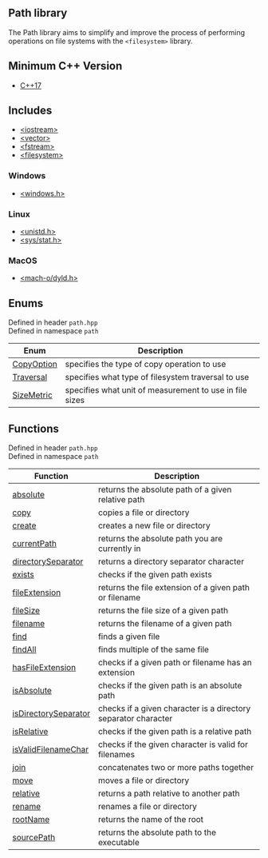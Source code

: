 ## Path library
The Path library aims to simplify and improve the process of performing operations on file systems with the `<filesystem>` library.

## Minimum C++ Version
- [C++17](https://en.cppreference.com/w/cpp/17)

## Includes
- [\<iostream>](https://en.cppreference.com/w/cpp/io/basic_iostream)
- [\<vector>](https://en.cppreference.com/w/cpp/container/vector)
- [\<fstream>](https://en.cppreference.com/w/cpp/io/basic_fstream)
- [\<filesystem>](https://en.cppreference.com/w/cpp/filesystem)
### Windows
- [\<windows.h>](https://learn.microsoft.com/en-us/windows/win32/api/winbase/)
### Linux
- [\<unistd.h>](https://pubs.opengroup.org/onlinepubs/7908799/xsh/unistd.h.html)
- [\<sys/stat.h>](https://pubs.opengroup.org/onlinepubs/7908799/xsh/sysstat.h.html)
### MacOS
- [\<mach-o/dyld.h>](https://opensource.apple.com/source/dyld/dyld-433.5/include/mach-o/dyld.h.auto.html)

## Enums
Defined in header `path.hpp` \
Defined in namespace `path`

| Enum | Description |
| --- | --- |
| [CopyOption](Enums/CopyOption.md) | specifies the type of copy operation to use |
| [Traversal](Enums/Traversal.md) | specifies what type of filesystem traversal to use |
| [SizeMetric](Enums/SizeMetric.md) | specifies what unit of measurement to use in file sizes |

## Functions
Defined in header `path.hpp` \
Defined in namespace `path`

| Function | Description |
| --- | --- |
| [absolute](Functions/absolute.md) | returns the absolute path of a given relative path |
| [copy](Functions/copy.md) | copies a file or directory |
| [create](Functions/create.md) | creates a new file or directory |
| [currentPath](Functions/currentPath.md) | returns the absolute path you are currently in |
| [directorySeparator](Functions/directorySeparator.md) | returns a directory separator character |
| [exists](Functions/exists.md) | checks if the given path exists |
| [fileExtension](Functions/fileExtension.md) | returns the file extension of a given path or filename |
| [fileSize](Functions/fileSize.md) | returns the file size of a given path |
| [filename](Functions/filename.md) | returns the filename of a given path |
| [find](Functions/find.md) | finds a given file |
| [findAll](Functions/findAll.md) | finds multiple of the same file |
| [hasFileExtension](Functions/hasFileExtension.md) | checks if a given path or filename has an extension |
| [isAbsolute](Functions/isAbsolute.md) | checks if the given path is an absolute path |
| [isDirectorySeparator](Functions/isDirectorySeparator.md) | checks if a given character is a directory separator character |
| [isRelative](Functions/isRelative.md) | checks if the given path is a relative path |
| [isValidFilenameChar](Functions/isValidFilenameChar.md) | checks if the given character is valid for filenames |
| [join](Functions/join.md) | concatenates two or more paths together |
| [move](Functions/move.md) | moves a file or directory |
| [relative](Functions/relative.md) | returns a path relative to another path |
| [rename](Functions/rename.md) | renames a file or directory |
| [rootName](Functions/rootName.md) | returns the name of the root |
| [sourcePath](Functions/sourcePath.md) | returns the absolute path to the executable |






